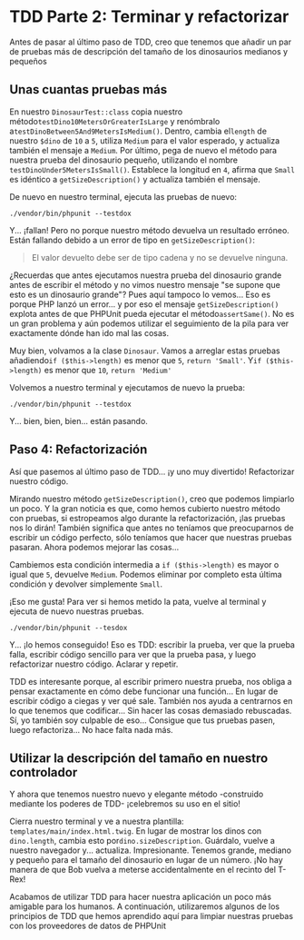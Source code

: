 # TDD Parte 2: Terminar y refactorizar

Antes de pasar al último paso de TDD, creo que tenemos que añadir un par de pruebas más de descripción del tamaño de los dinosaurios medianos y pequeños 

## Unas cuantas pruebas más

En nuestro `DinosaurTest::class` copia nuestro método`testDino10MetersOrGreaterIsLarge` y renómbralo a`testDinoBetween5And9MetersIsMedium()`. Dentro, cambia el`length` de nuestro `$dino` de `10` a `5`, utiliza `Medium` para el valor esperado, y actualiza también el mensaje a `Medium`. Por último, pega de nuevo el método para nuestra prueba del dinosaurio pequeño, utilizando el nombre `testDinoUnder5MetersIsSmall()`. Establece la longitud en `4`, afirma que `Small` es idéntico a `getSizeDescription()` y actualiza también el mensaje.

De nuevo en nuestro terminal, ejecuta las pruebas de nuevo:

```terminal-silent
./vendor/bin/phpunit --testdox
```

Y... ¡fallan! Pero no porque nuestro método devuelva un resultado erróneo. Están fallando debido a un error de tipo en `getSizeDescription()`:

> El valor devuelto debe ser de tipo cadena y no se devuelve ninguna.

¿Recuerdas que antes ejecutamos nuestra prueba del dinosaurio grande antes de escribir el método y no vimos nuestro mensaje "se supone que esto es un dinosaurio grande"? Pues aquí tampoco lo vemos... Eso es porque PHP lanzó un error... y por eso el mensaje `getSizeDescription()` explota antes de que PHPUnit pueda ejecutar el método`assertSame()`. No es un gran problema y aún podemos utilizar el seguimiento de la pila para ver exactamente dónde han ido mal las cosas.

Muy bien, volvamos a la clase `Dinosaur`. Vamos a arreglar estas pruebas añadiendo`if ($this->length)` es menor que `5`, `return 'Small'`. Y`if ($this->length)` es menor que `10`, `return 'Medium'`

Volvemos a nuestro terminal y ejecutamos de nuevo la prueba:

```terminal-silent
./vendor/bin/phpunit --testdox
```

Y... bien, bien, bien... están pasando.

## Paso 4: Refactorización

Así que pasemos al último paso de TDD... ¡y uno muy divertido! Refactorizar nuestro código.

Mirando nuestro método `getSizeDescription()`, creo que podemos limpiarlo un poco. Y la gran noticia es que, como hemos cubierto nuestro método con pruebas, si estropeamos algo durante la refactorización, ¡las pruebas nos lo dirán! También significa que antes no teníamos que preocuparnos de escribir un código perfecto, sólo teníamos que hacer que nuestras pruebas pasaran. Ahora podemos mejorar las cosas...

Cambiemos esta condición intermedia a `if ($this->length)` es mayor o igual que `5`, devuelve `Medium`. Podemos eliminar por completo esta última condición y devolver simplemente `Small`.

¡Eso me gusta! Para ver si hemos metido la pata, vuelve al terminal y ejecuta de nuevo nuestras pruebas.

```terminal-silent
./vendor/bin/phpunit --tesdox
```

Y... ¡lo hemos conseguido! Eso es TDD: escribir la prueba, ver que la prueba falla, escribir código sencillo para ver que la prueba pasa, y luego refactorizar nuestro código. Aclarar y repetir.

TDD es interesante porque, al escribir primero nuestra prueba, nos obliga a pensar exactamente en cómo debe funcionar una función... En lugar de escribir código a ciegas y ver qué sale. También nos ayuda a centrarnos en lo que tenemos que codificar... Sin hacer las cosas demasiado rebuscadas. Sí, yo también soy culpable de eso... Consigue que tus pruebas pasen, luego refactoriza... No hace falta nada más.

## Utilizar la descripción del tamaño en nuestro controlador

Y ahora que tenemos nuestro nuevo y elegante método -construido mediante los poderes de TDD- ¡celebremos su uso en el sitio!

Cierra nuestro terminal y ve a nuestra plantilla: `templates/main/index.html.twig`. En lugar de mostrar los dinos con `dino.length`, cambia esto por`dino.sizeDescription`. Guárdalo, vuelve a nuestro navegador y... actualiza. Impresionante. Tenemos grande, mediano y pequeño para el tamaño del dinosaurio en lugar de un número. ¡No hay manera de que Bob vuelva a meterse accidentalmente en el recinto del T-Rex!

Acabamos de utilizar TDD para hacer nuestra aplicación un poco más amigable para los humanos. A continuación, utilizaremos algunos de los principios de TDD que hemos aprendido aquí para limpiar nuestras pruebas con los proveedores de datos de PHPUnit
